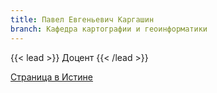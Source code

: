 ```yaml
---
title: Павел Евгеньевич Каргашин
branch: Кафедра картографии и геоинформатики
---
```


{{< lead >}} Доцент {{< /lead >}}



[Страница в Истине](https://istina.msu.ru/workers/426462)
